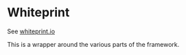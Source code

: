 # Whiteprint

See [whiteprint.io](https://whiteprint.io/)

This is a wrapper around the various parts of the framework.
